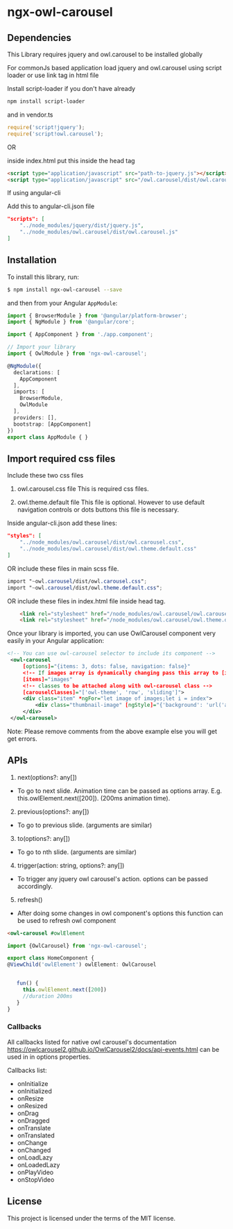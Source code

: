 # ngx-owl-carousel

## Dependencies

This Library requires jquery and owl.carousel to be installed globally

For commonJs based application load jquery and owl.carousel using script loader or use link tag in html file

Install script-loader if you don't have already
```bash
npm install script-loader
```

and in vendor.ts
```js
require('script!jquery');
require('script!owl.carousel');
```

OR

inside index.html put this inside the head tag
```html
<script type="application/javascript" src="path-to-jquery.js"></script>
<script type="application/javascript" src="/owl.carousel/dist/owl.carousel.js"></script>
```

If using angular-cli

Add this to angular-cli.json file

```json
"scripts": [
    "../node_modules/jquery/dist/jquery.js",
    "../node_modules/owl.carousel/dist/owl.carousel.js"
]
```


## Installation

To install this library, run:

```bash
$ npm install ngx-owl-carousel --save
```

and then from your Angular `AppModule`:

```typescript
import { BrowserModule } from '@angular/platform-browser';
import { NgModule } from '@angular/core';

import { AppComponent } from './app.component';

// Import your library
import { OwlModule } from 'ngx-owl-carousel';

@NgModule({
  declarations: [
    AppComponent
  ],
  imports: [
    BrowserModule,
    OwlModule
  ],
  providers: [],
  bootstrap: [AppComponent]
})
export class AppModule { }
```

## Import required css files

Include these two css files

1. owl.carousel.css file
This is required css files.

2. owl.theme.default file
This file is optional. However to use default navigation controls or dots buttons this file is necessary.

Inside angular-cli.json add these lines:

```json
"styles": [
    "../node_modules/owl.carousel/dist/owl.carousel.css",
    "../node_modules/owl.carousel/dist/owl.theme.default.css"
]
```

OR include these files in main scss file.
```scss
import "~owl.carousel/dist/owl.carousel.css";
import "~owl.carousel/dist/owl.theme.default.css";
```

OR include these files in index.html file inside head tag.

```html
    <link rel="stylesheet" href="/node_modules/owl.carousel/owl.carousel.min.css">
    <link rel="stylesheet" href="/node_modules/owl.carousel/owl.theme.default.min.css">
```

Once your library is imported, you can use OwlCarousel component very easily in your Angular application:

```xml
<!-- You can use owl-carousel selector to include its component -->
 <owl-carousel
     [options]="{items: 3, dots: false, navigation: false}"
     <!-- If images array is dynamically changing pass this array to [items] input -->
     [items]="images"
     <!-- classes to be attached along with owl-carousel class -->
     [carouselClasses]="['owl-theme', 'row', 'sliding']">
     <div class="item" *ngFor="let image of images;let i = index">
         <div class="thumbnail-image" [ngStyle]="{'background': 'url('abc.jpg')no-repeat scroll center center / 80px 80px'}"></div>
     </div>
 </owl-carousel>
```

Note: Please remove comments from the above example else you will get get errors.

## APIs
1. next(options?: any[])
  - To go to next slide. Animation time can be passed as options array.
  E.g. this.owlElement.next([200]). (200ms animation time).

2. previous(options?: any[])
  - To go to previous slide. (arguments are similar)

3. to(options?: any[])
  - To go to nth slide. (arguments are similar)

4. trigger(action: string, options?: any[])
  - To trigger any jquery owl carousel's action. options can be passed accordingly.

5. refresh()
  - After doing some changes in owl component's options this function can be used to refresh owl component

```html
<owl-carousel #owlElement

```

```typescript
import {OwlCarousel} from 'ngx-owl-carousel';

export class HomeComponent {
@ViewChild('owlElement') owlElement: OwlCarousel


   fun() {
     this.owlElement.next([200])
     //duration 200ms
   }
}
```

### Callbacks

All callbacks listed for native owl carousel's documentation https://owlcarousel2.github.io/OwlCarousel2/docs/api-events.html can be used in in options properties.

Callbacks list:
* onInitialize
* onInitialized
* onResize
* onResized
* onDrag
* onDragged
* onTranslate
* onTranslated
* onChange
* onChanged
* onLoadLazy
* onLoadedLazy
* onPlayVideo
* onStopVideo



## License

This project is licensed under the terms of the MIT license.
